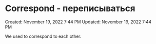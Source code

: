 # Correspond - переписываться

Created: November 19, 2022 7:44 PM
Updated: November 19, 2022 7:44 PM

We used to correspond to each other.